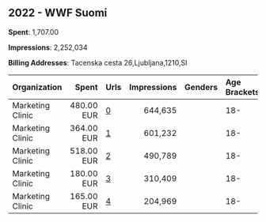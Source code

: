 ## 2022 - WWF Suomi 
**Spent**: 1,707.00

**Impressions**: 2,252,034

**Billing Addresses**: Tacenska cesta 26,Ljubljana,1210,SI

|Organization|Spent|Urls|Impressions|Genders|Age Brackets|Country Codes|
|:---|---:|:---|---:|:---|:---|:---|
|Marketing Clinic|480.00 EUR|[0](https://www.snap.com/political-ads/asset/8f73286bbd7c043bca152066e45019fb4b4471e2d7563ace8834b9ffab471164?mediaType=mp4)|644,635||18-|finland|
|Marketing Clinic|364.00 EUR|[1](https://www.snap.com/political-ads/asset/4a0fbb0dd2fde1dfc677868fbd055fc30deba8e48bdfa122eb0128ee0958ade7?mediaType=mp4)|601,232||18-|finland|
|Marketing Clinic|518.00 EUR|[2](https://www.snap.com/political-ads/asset/90b0beda2af304ac75a18b72dd4b7be2546c3f60a4490f12e97379438440fb9e?mediaType=mp4)|490,789||18-|finland|
|Marketing Clinic|180.00 EUR|[3](https://www.snap.com/political-ads/asset/41f4ad2f73a777c387ddbdd2f2a5ecb762b46d1207317a351866e9b1b4b79b5a?mediaType=jpg)|310,409||18-|finland|
|Marketing Clinic|165.00 EUR|[4](https://www.snap.com/political-ads/asset/1869a2a8d4da9be60a84742362982c25f84e43f52fc75f21a5412f02b4c017f5?mediaType=jpg)|204,969||18-|finland|
